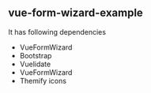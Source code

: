 ## vue-form-wizard-example

It has following dependencies
- VueFormWizard
- Bootstrap
- Vuelidate
- VueFormWizard
- Themify icons